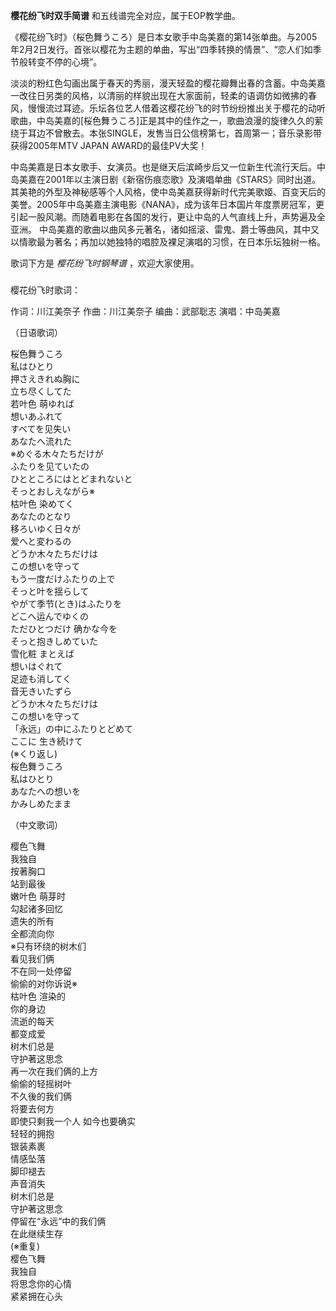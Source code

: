 

**樱花纷飞时双手简谱** 和五线谱完全对应，属于EOP教学曲。  
  
《樱花纷飞时》（桜色舞うころ）是日本女歌手中岛美嘉的第14张单曲。与2005年2月2日发行。首张以樱花为主题的单曲，写出“四季转换的情景”、“恋人们如季节般转变不停的心境”。  
  
淡淡的粉红色勾画出属于春天的秀丽，漫天轻盈的樱花瓣舞出春的含蓄。中岛美嘉一改往日另类的风格，以清丽的样貌出现在大家面前，轻柔的语调仿如微拂的春风，慢慢流过耳迹。乐坛各位艺人借着这樱花纷飞的时节纷纷推出关于樱花的动听歌曲，中岛美嘉的[桜色舞うころ]正是其中的佳作之一，歌曲浪漫的旋律久久的萦绕于耳边不曾散去。本张SINGLE，发售当日公信榜第七，首周第一；音乐录影带获得2005年MTV
JAPAN AWARD的最佳PV大奖！  
  
中岛美嘉是日本女歌手、女演员。也是继天后滨崎步后又一位新生代流行天后。中岛美嘉在2001年以主演日剧《新宿伤痕恋歌》及演唱单曲《STARS》同时出道。其美艳的外型及神秘感等个人风格，使中岛美嘉获得新时代完美歌姬、百变天后的美誉。2005年中岛美嘉主演电影《NANA》，成为该年日本国片年度票房冠军，更引起一股风潮。而随着电影在各国的发行，更让中岛的人气直线上升，声势遍及全亚洲。
中岛美嘉的歌曲以曲风多元著名，诸如摇滚、雷鬼、爵士等曲风，其中又以情歌最为著名；再加以她独特的唱腔及裸足演唱的习惯，在日本乐坛独树一格。  
  
歌词下方是 _樱花纷飞时钢琴谱_ ，欢迎大家使用。

###  
樱花纷飞时歌词：

  
作词：川江美奈子 作曲：川江美奈子 编曲：武部聡志 演唱：中岛美嘉

  
（日语歌词）

桜色舞うころ  
私はひとり  
押さえきれぬ胸に  
立ち尽くしてた  
若叶色 萌ゆれば  
想いあふれて  
すべてを见失い  
あなたへ流れた  
※めぐる木々たちだけが  
ふたりを见ていたの  
ひとところにはとどまれないと  
そっとおしえながら※  
枯叶色 染めてく  
あなたのとなり  
移ろいゆく日々が  
爱へと変わるの  
どうか木々たちだけは  
この想いを守って  
もう一度だけふたりの上で  
そっと叶を揺らして  
やがて季节(とき)はふたりを  
どこへ运んでゆくの  
ただひとつだけ 确かな今を  
そっと抱きしめていた  
雪化粧 まとえば  
想いはぐれて  
足迹も消してく  
音无きいたずら  
どうか木々たちだけは  
この想いを守って  
「永远」の中にふたりとどめて  
ここに 生き続けて  
(※くり返し)  
桜色舞うころ  
私はひとり  
あなたへの想いを  
かみしめたまま

（中文歌词）

樱色飞舞  
我独自  
按著胸口  
站到最後  
嫩叶色 萌芽时  
勾起诸多回忆  
遗失的所有  
全都流向你  
※只有环绕的树木们  
看见我们俩  
不在同一处停留  
偷偷的对你诉说※  
枯叶色 渲染的  
你的身边  
流逝的每天  
都变成爱  
树木们总是  
守护著这思念  
再一次在我们俩的上方  
偷偷的轻摇树叶  
不久後的我们俩  
将要去何方  
即使只剩我一个人 如今也要确实  
轻轻的拥抱  
银装素裹  
情感坠落  
脚印褪去  
声音消失  
树木们总是  
守护著这思念  
停留在“永远”中的我们俩  
在此继续生存  
(※重复)  
樱色飞舞  
我独自  
将思念你的心情  
紧紧拥在心头

